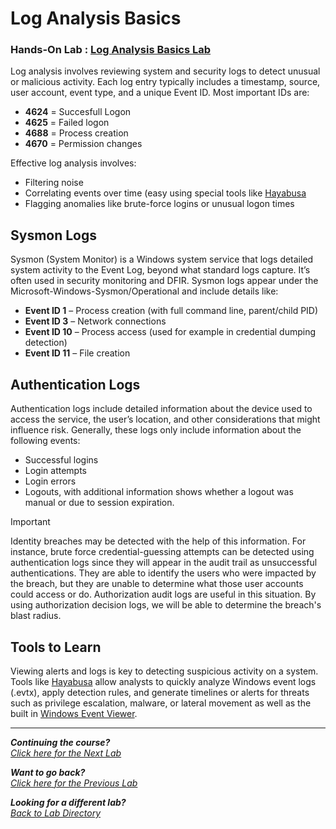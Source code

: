 # Log Analysis Basics
### Hands-On Lab : [Log Analysis Basics Lab](/courseFiles/Lab_01-logAnalysis_Basics/logAnalysisBasics_Lab.md)


Log analysis involves reviewing system and security logs to detect unusual or malicious activity. Each log entry typically includes a timestamp, source, user account, event type, and a unique Event ID.
Most important IDs are:
- **4624** = Succesfull Logon
- **4625** = Failed logon
- **4688** = Process creation
- **4670** = Permission changes

Effective log analysis involves:
- Filtering noise
- Correlating events over time (easy using special tools like [Hayabusa](/courseFiles/tools/Hayabusa.md)
- Flagging anomalies like brute-force logins or unusual logon times



## Sysmon Logs
Sysmon (System Monitor) is a Windows system service that logs detailed system activity to the Event Log, beyond what standard logs capture. It’s often used in security monitoring and DFIR.
Sysmon logs appear under the Microsoft-Windows-Sysmon/Operational and include details like:
- **Event ID 1** – Process creation (with full command line, parent/child PID)
- **Event ID 3** – Network connections
- **Event ID 10** – Process access (used for example in credential dumping detection)
- **Event ID 11** – File creation


## Authentication Logs
Authentication logs include detailed information about the device used to access the service, the user’s location, and other considerations that might influence risk. Generally, these logs only include information about the following events:

- Successful logins
- Login attempts
- Login errors
- Logouts, with additional information shows whether a logout was manual or due to session expiration.

>[!IMPORTANT]
>
>Identity breaches may be detected with the help of this information. For instance, brute force credential-guessing attempts can be detected using authentication logs since they will appear in the audit trail as unsuccessful authentications. They are able to identify the users who were impacted by the breach, but they are unable to determine what those user accounts could access or do. Authorization audit logs are useful in this situation. By using authorization decision logs, we will be able to determine the breach's blast radius.



## Tools to Learn
Viewing alerts and logs is key to detecting suspicious activity on a system. Tools like [Hayabusa](/courseFiles/tools/Hayabusa.md) allow analysts to quickly analyze Windows event logs (.evtx), apply detection rules, and generate timelines or alerts for threats such as privilege escalation, malware, or lateral movement as well as the built in [Windows Event Viewer](/courseFiles/tools/WinEventViewer.md).


***                                                       

<b><i>Continuing the course?</b>
</br>
[Click here for the Next Lab](/courseFiles/Lab_02-toolsAndPlatforms/toolsAndPlatforms.md)</i>

<b><i>Want to go back?</b>
</br>
[Click here for the Previous Lab](/courseFiles/Lab_00-welcome/welcome.md)

<b><i>Looking for a different lab? </b></br>[Back to Lab Directory](/coursenavigation.md)</i>
